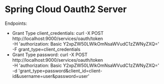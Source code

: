 # Spring Cloud Oauth2 Server

Endpoints:

  - Grant Type client_credentials:
      curl -X POST \
      http://localhost:9000/services/oauth/token \
      -H 'authorization: Basic Y2xpZW50LWlkOmNsaWVudC1zZWNyZXQ=' \
      -F grant_type=client_credentials
  - Grant Type password:
      curl -X POST \
      http://localhost:9000/services/oauth/token \
      -H 'authorization: Basic Y2xpZW50LWlkOmNsaWVudC1zZWNyZXQ=' \
      -d 'grant_type=password&client_id=client-id&username=user&password=user'
